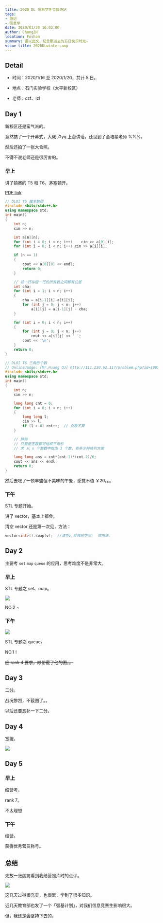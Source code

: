 ```yaml
---
title: 2020 DL 信息学冬令营游记
tags:
- 游记
- 信息学
date: 2020/01/20 16:03:00
author: ChungZH
location: Foshan
summary: 谨以此文，纪念那逝去的五日快乐时光~
vssue-title: 2020DLwintercamp
---
```


## Detail

- 时间：2020/1/16 至 2020/1/20，共计 5 日。

- 地点：石门实验学校（太平新校区）

- 老师：czf、lzl

## Day 1

新校区还是蛮气派的。

竟然搞了一个开幕式，大佬 卢yq 上台讲话，还见到了金培星老师 %%%。

然后还拍了一张大合照。

不得不说老师还是很厉害的。

### 早上

讲了镇赛的 T5 和 T6，茅塞顿开。

[PDF link](https://czh-img.oss-cn-shenzhen.aliyuncs.com/blog/oi/2020dlwc/2019%E5%B9%B4%E5%A4%A7%E6%B2%A5%E9%95%87%E5%B0%8F%E5%AD%A6%E7%94%B2%E7%BB%84%E4%BF%A1%E6%81%AF%E5%AD%A6%E8%AF%95%E9%A2%98.pdf)

```cpp
// DLOI T5 魔术数组 
#include <bits/stdc++.h>
using namespace std;
int main()
{
    int n;
    cin >> n;

    int a[n][n];
    for (int i = 0; i < n; i++)    cin >> a[0][i];
    for (int i = 0; i < n; i++) cin >> a[i][i];

    if (n == 1)
    {
        cout << a[0][0] << endl;
        return 0;
    }

    // 前一行与后一行的所有数之间都有公差 
    int cha;
    for (int i = 1; i < n; i++)
    {
        cha = a[i-1][i]-a[i][i];
        for (int j = 0; j < n; j++)
            a[i][j] = a[i-1][j] - cha;
    }

    for (int i = 0; i < n; i++)
    {
        for (int j = 0; j < n; j++)
            cout << a[i][j] << ' ';
        cout << '\n';
    }
    return 0;
}
```

```cpp
// DLOI T6 三角形个数
// OnlineJudge: [Mr.Huang OJ] http://111.230.62.117/problem.php?id=1905 
#include <bits/stdc++.h>
using namespace std;
int main()
{
    int n;
    cin >> n;

    long long cnt = 0;
    for (int i = 0; i < n; i++)
    {
        long long l;
        cin >> l;
        if (l > 0) cnt++;  // 负数不算 
    }

    // 排列
    // 只要是正数都可组成三角形
    // 求 从 n 个整数中取出 3 个数，有多少种排列方案

    long long ans = cnt*(cnt-1)*(cnt-2)/6;
    cout << ans << endl;
    return 0;
} 
```

然后去吃了一顿丰盛但不美味的午餐，感觉不值 ￥20。。。

### 下午

STL 专题开始。

讲了 vector，基本上都会。

清空 vector 还是第一次见，方法：

```cpp
vector<int>().swap(v);  //清空v,并释放空间;  惯用法。
```

## Day 2

主要考 `set` `map` `queue` 的应用，思考难度不是非常大。

### 早上

STL 专题之 set、map。

![](https://czh-img.oss-cn-shenzhen.aliyuncs.com/blog/oi/2020dlwc/ranking-setmap.png)

NO.2 ~

### 下午

![](https://czh-img.oss-cn-shenzhen.aliyuncs.com/blog/oi/2020dlwc/ranking-queue.png)

STL 专题之 queue。

NO.1！

~~应 rank 4 要求，顺带截了他的图。。~~

## Day 3

二分。

战况惨烈，不截图了。。

以后还要恶补一下二分。

## Day 4

宽搜。

![](https://czh-img.oss-cn-shenzhen.aliyuncs.com/blog/oi/2020dlwc/ranking-bfs.png)

## Day 5

### 早上

结营考。

rank 7。

不太理想

### 下午

结营。

获得优秀营员称号。

## 总结

先放一张朋友看到我结营照片时的点评。

![](https://czh-img.oss-cn-shenzhen.aliyuncs.com/blog/oi/2020dlwc/comment.jpg)

这几天过得很充实，也很累，学到了很多知识。

近几天教育部也发了一个「强基计划」，对我们信息竞赛生影响很大。

但，我还是会坚持下去的。

<Vssue title="2020DLwintercamp" />
